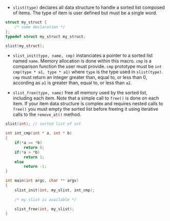 
* `slist(type)` declares all data structure to handle a sorted list composed of items. 
The type of item is user defined but must be a single word.
```c
struct my_struct {
	/* some declaration */
};
typedef struct my_struct my_struct;

slist(my_struct);
```

* `slist_init(type, name, cmp)` instanciates a pointer to a sorted list named `name`. 
Memory allocation is done within this macro. `cmp` is a comparison function 
the user must provide. `cmp` prototype must be `int cmp(type * a1, type * a1)` where
`type` is the type used in `slist(type)`.
 `cmp` must return an integer greater than, equal to, or less than 0, according as 
 `a1` is greater than, equal to, or less than `a2`.

* `slist_free(type, name)` free all memory used by the sorted list, including each item. 
Note that a simple call to `free()` is done on each item. If your item data structure is
complex and requires nested calls to `free()` you must empty the sorted list before freeing 
it using iterative calls to the `remove_at()` method.
```c
slist(int); // sorted list of int

int int_cmp(int * a, int * b)
{
    if(*a == *b)
        return 0;
    if(*a > *b)
        return 1;
    else
        return -1;
}

int main(int argc, char ** argv)
{
    slist_init(int, my_slist, int_cmp);
	
	/* my_slist is available */

    slist_free(int, my_slist);
}
```


